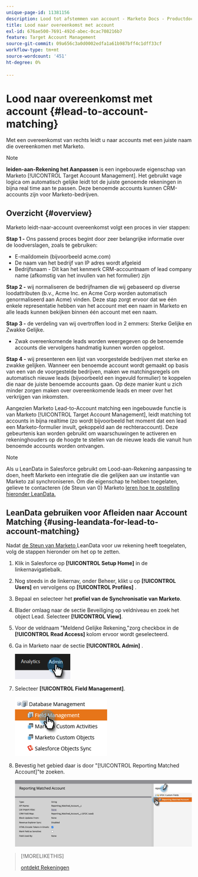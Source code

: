 ```yaml
---
unique-page-id: 11381156
description: Lood tot afstemmen van account - Marketo Docs - Productdocumentatie
title: Lood naar overeenkomst met account
exl-id: 676ae500-7691-492d-abec-0cac708216b7
feature: Target Account Management
source-git-commit: 09a656c3a0d0002edfa1a61b987bff4c1dff33cf
workflow-type: tm+mt
source-wordcount: '451'
ht-degree: 0%

---
```


# Lood naar overeenkomst met account {#lead-to-account-matching}

Met een overeenkomst van rechts leidt u naar accounts met een juiste naam die overeenkomen met Marketo.

>[!NOTE]
>
>**leiden-aan-Rekening het Aanpassen** is een ingebouwde eigenschap van Marketo [!UICONTROL Target Account Management]. Het gebruikt vage logica om automatisch gelijke leidt tot de juiste genoemde rekeningen in bijna real time aan te passen. Deze benoemde accounts kunnen CRM-accounts zijn voor Marketo-bedrijven.

## Overzicht {#overview}

Marketo leidt-naar-account overeenkomst volgt een proces in vier stappen:

**Stap 1 -** Ons passend proces begint door zeer belangrijke informatie over de loodverslagen, zoals te gebruiken:

* E-maildomein (bijvoorbeeld acme.com)
* De naam van het bedrijf van IP adres wordt afgeleid
* Bedrijfsnaam - Dit kan het kenmerk CRM-accountnaam of lead company name (afkomstig van het invullen van het formulier) zijn

**Stap 2 -** wij normaliseren de bedrijfnamen die wij gebaseerd op diverse loodattributen (b.v., Acme Inc. en Acme Corp worden automatisch genormaliseerd aan Acme) vinden. Deze stap zorgt ervoor dat we één enkele representatie hebben van het account met een naam in Marketo en alle leads kunnen bekijken binnen één account met een naam.

**Stap 3 -** de verdeling van wij overtroffen lood in 2 emmers: Sterke Gelijke en Zwakke Gelijke.

* Zwak overeenkomende leads worden weergegeven op de benoemde accounts die vervolgens handmatig kunnen worden opgelost.

**Stap 4 -** wij presenteren een lijst van voorgestelde bedrijven met sterke en zwakke gelijken. Wanneer een benoemde account wordt gemaakt op basis van een van de voorgestelde bedrijven, maken we matchingsregels om automatisch nieuwe leads (bijvoorbeeld een ingevuld formulier) te koppelen die naar de juiste benoemde accounts gaan. Op deze manier kunt u zich minder zorgen maken over overeenkomende leads en meer over het verkrijgen van inkomsten.

Aangezien Marketo Lead-to-Account matching een ingebouwde functie is van Marketo [!UICONTROL Target Account Management], leidt matching tot accounts in bijna realtime (zo wordt bijvoorbeeld het moment dat een lead een Marketo-formulier invult, gekoppeld aan de rechteraccount). Deze gebeurtenis kan worden gebruikt om waarschuwingen te activeren en rekeninghouders op de hoogte te stellen van de nieuwe leads die vanuit hun benoemde accounts worden ontvangen.

>[!NOTE]
>
>Als u LeanData in Salesforce gebruikt om Lood-aan-Rekening aanpassing te doen, heeft Marketo een integratie die die gelijken aan uw instantie van Marketo zal synchroniseren. Om die eigenschap te hebben toegelaten, gelieve te contacteren {de Steun van 0} Marketo [ leren hoe te opstelling hieronder LeanData.](https://nation.marketo.com/t5/Support/ct-p/Support)

## LeanData gebruiken voor Afleiden naar Account Matching {#using-leandata-for-lead-to-account-matching}

Nadat [ de Steun van Marketo ](https://nation.marketo.com/t5/Support/ct-p/Support) LeanData voor uw rekening heeft toegelaten, volg de stappen hieronder om het op te zetten.

1. Klik in Salesforce op **[!UICONTROL Setup Home]** in de linkernavigatiebalk.

1. Nog steeds in de linkernav, onder Beheer, klikt u op **[!UICONTROL Users]** en vervolgens op **[!UICONTROL Profiles]** .

1. Bepaal en selecteer het **profiel van de Synchronisatie van Marketo**.

1. Blader omlaag naar de sectie Beveiliging op veldniveau en zoek het object Lead. Selecteer **[!UICONTROL View]**.

1. Voor de veldnaam &quot;Meldend Gelijke Rekening,&quot;zorg checkbox in de **[!UICONTROL Read Access]** kolom ervoor wordt geselecteerd.

1. Ga in Marketo naar de sectie **[!UICONTROL Admin]** .

   ![](assets/lead-to-account-matching-1.png)

1. Selecteer **[!UICONTROL Field Management]**.

   ![](assets/lead-to-account-matching-2.png)

1. Bevestig het gebied daar is door &quot;[!UICONTROL Reporting Matched Account]&quot;te zoeken.

   ![](assets/lead-to-account-matching-3.png)

>[!MORELIKETHIS]
>
>[ ontdekt Rekeningen ](/help/marketo/product-docs/target-account-management/target/named-accounts/discover-accounts.md)
